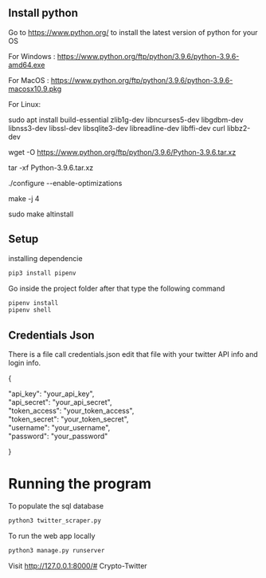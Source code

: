 ## Install python

Go to https://www.python.org/ to install the latest version of python for your OS

For Windows : https://www.python.org/ftp/python/3.9.6/python-3.9.6-amd64.exe

For MacOS : https://www.python.org/ftp/python/3.9.6/python-3.9.6-macosx10.9.pkg

For Linux:

sudo apt install build-essential zlib1g-dev libncurses5-dev libgdbm-dev libnss3-dev libssl-dev libsqlite3-dev libreadline-dev libffi-dev curl libbz2-dev

wget -O https://www.python.org/ftp/python/3.9.6/Python-3.9.6.tar.xz

tar -xf Python-3.9.6.tar.xz

./configure --enable-optimizations

make -j 4

sudo make altinstall

## Setup

installing dependencie
```sh
pip3 install pipenv
```
Go inside the project folder after that type the following command
```sh
pipenv install
pipenv shell
```
## Credentials Json

There is a file call credentials.json edit that file with your twitter API info and login info.

{   

  "api_key": "your_api_key",  
  "api_secret": "your_api_secret",  
  "token_access": "your_token_access",  
  "token_secret": "your_token_secret",  
  "username": "your_username",  
  "password": "your_password"  

}

# Running the program

To populate the sql database
```sh
python3 twitter_scraper.py
```
To run the web app locally
```sh
python3 manage.py runserver
```

Visit http://127.0.0.1:8000/# Crypto-Twitter
